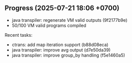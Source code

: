 ## Progress (2025-07-21 18:06 +0700)
- java transpiler: regenerate VM valid outputs (9f2177b9e)
- 50/100 VM valid programs compiled

Recent tasks:
- ctrans: add map iteration support (b88d08eca)
- java transpiler: improve avg output (d7e50da39)
- java transpiler: improve group_by handling (f5e1460a5)
